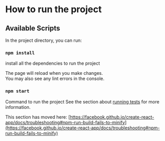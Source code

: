 # How to run the project


## Available Scripts

In the project directory, you can run:

### `npm install`

install all the dependencies to run the project

The page will reload when you make changes.\
You may also see any lint errors in the console.

### `npm start`

Command to run the project
See the section about [running tests](https://facebook.github.io/create-react-app/docs/running-tests) for more information.


This section has moved here: [https://facebook.github.io/create-react-app/docs/troubleshooting#npm-run-build-fails-to-minify](https://facebook.github.io/create-react-app/docs/troubleshooting#npm-run-build-fails-to-minify)

